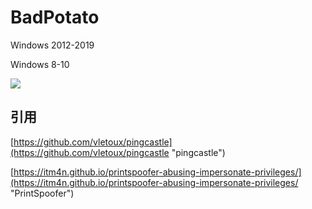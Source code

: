 # BadPotato

Windows 2012-2019


Windows 8-10

![](https://raw.githubusercontent.com/BeichenDream/BadPotato/master/screen.png)

## 引用


[https://github.com/vletoux/pingcastle](https://github.com/vletoux/pingcastle "pingcastle")


[https://itm4n.github.io/printspoofer-abusing-impersonate-privileges/](https://itm4n.github.io/printspoofer-abusing-impersonate-privileges/ "PrintSpoofer")
